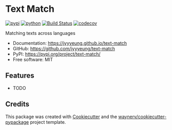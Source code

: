# Text Match


[![pypi](https://img.shields.io/pypi/v/text-match.svg)](https://pypi.org/project/text-match/)
[![python](https://img.shields.io/pypi/pyversions/text-match.svg)](https://pypi.org/project/text-match/)
[![Build Status](https://github.com/jyyyeung/text-match/actions/workflows/dev.yml/badge.svg)](https://github.com/jyyyeung/text-match/actions/workflows/dev.yml)
[![codecov](https://codecov.io/gh/jyyyeung/text-match/branch/main/graphs/badge.svg)](https://codecov.io/github/jyyyeung/text-match)



Matching texts across languages


* Documentation: <https://jyyyeung.github.io/text-match>
* GitHub: <https://github.com/jyyyeung/text-match>
* PyPI: <https://pypi.org/project/text-match/>
* Free software: MIT


## Features

* TODO

## Credits

This package was created with [Cookiecutter](https://github.com/audreyr/cookiecutter) and the [waynerv/cookiecutter-pypackage](https://github.com/waynerv/cookiecutter-pypackage) project template.
